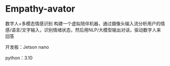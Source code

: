 # Empathy-avator

数字人+多模态情感识别 构建一个虚拟陪伴机器，通过摄像头输入流分析用户的情感/语言/文字输入，识别情绪状态，然后用NLP/大模型输出对话，驱动数字人来回答

开发板：Jetson nano

python：3.10
